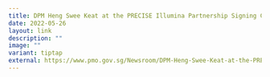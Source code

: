 ```yaml
---
title: DPM Heng Swee Keat at the PRECISE Illumina Partnership Signing Ceremony
date: 2022-05-26
layout: link
description: ""
image: ""
variant: tiptap
external: https://www.pmo.gov.sg/Newsroom/DPM-Heng-Swee-Keat-at-the-PRECISE-Illumina-Partnership-Signing-Ceremony
---
```

